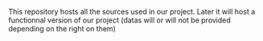 This repository hosts all the sources used in our project.
Later it will host a functionnal version of our project (datas will or will not be provided depending on the right on them)
